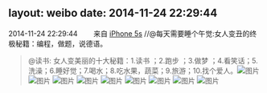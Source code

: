 layout: weibo
date: 2014-11-24 22:29:44
---
<meta name="referrer" content="no-referrer" />

2014-11-24 22:29:44  &nbsp;&nbsp;&nbsp;&nbsp;&nbsp;&nbsp; 来自 <a href="sinaweibo://customweibosource" rel="nofollow">iPhone 5s</a>
 //@每天需要睡个午觉:女人变丑的终极秘籍：编程，做题，说德语。
>  @读书: 女人变美丽的十大秘籍：1.读书 ；2.跑步 ；3.做梦 ；4.看笑话；5.洗澡；6.睡好觉；7.喝水；8.吃水果，蔬菜；9.旅游；10.找个爱人。 ​​​
>  ![图片](https://ww2.sinaimg.cn/large/67e24a36jw1emmehyxbs6j20c306r74k.jpg)
>  ![图片](https://ww2.sinaimg.cn/large/67e24a36jw1emmehzqrq5j20c306oaae.jpg)
>  ![图片](https://ww1.sinaimg.cn/large/67e24a36jw1emmei0w44gj20by06ydga.jpg)
>  ![图片](https://ww1.sinaimg.cn/large/67e24a36jw1emmei1v8tfj20by06xjrv.jpg)
>  ![图片](https://ww1.sinaimg.cn/large/67e24a36jw1emmei2ro6xj20c00gz74w.jpg)
>  ![图片](https://ww3.sinaimg.cn/large/67e24a36jw1emmei3mwp9j20by06zt98.jpg)
>  ![图片](https://ww3.sinaimg.cn/large/67e24a36jw1emmei4hewfj20c006rdg6.jpg)
>  ![图片](https://ww3.sinaimg.cn/large/67e24a36jw1emmei5f98tj20bz06z74k.jpg)
>  ![图片](https://ww3.sinaimg.cn/large/67e24a36jw1emmei6cewdj20c806ydg4.jpg)
